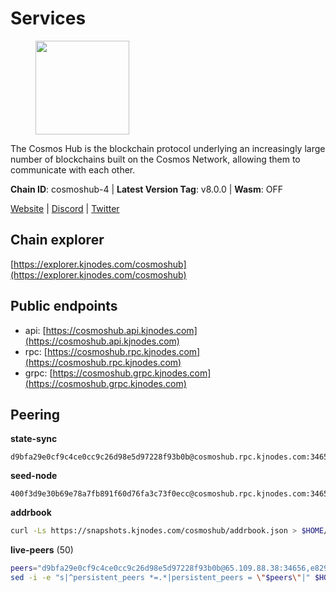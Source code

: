 # Services

<figure><img src="https://raw.githubusercontent.com/kj89/testnet_manuals/main/pingpub/logos/cosmoshub.png" width="150" alt=""><figcaption></figcaption></figure>

The Cosmos Hub is the blockchain protocol underlying an  increasingly large number of blockchains built on the  Cosmos Network, allowing them to communicate with each other.

**Chain ID**: cosmoshub-4 | **Latest Version Tag**: v8.0.0 | **Wasm**: OFF

[Website](https://hub.cosmos.network) | [Discord](https://discord.gg/cosmosnetwork) | [Twitter](https://twitter.com/cosmoshub)




## Chain explorer
[https://explorer.kjnodes.com/cosmoshub](https://explorer.kjnodes.com/cosmoshub)

## Public endpoints

* api: [https://cosmoshub.api.kjnodes.com](https://cosmoshub.api.kjnodes.com)
* rpc: [https://cosmoshub.rpc.kjnodes.com](https://cosmoshub.rpc.kjnodes.com)
* grpc: [https://cosmoshub.grpc.kjnodes.com](https://cosmoshub.grpc.kjnodes.com)

## Peering

**state-sync**

```text
d9bfa29e0cf9c4ce0cc9c26d98e5d97228f93b0b@cosmoshub.rpc.kjnodes.com:34656
```

**seed-node**

```text
400f3d9e30b69e78a7fb891f60d76fa3c73f0ecc@cosmoshub.rpc.kjnodes.com:34659
```

**addrbook**
```bash
curl -Ls https://snapshots.kjnodes.com/cosmoshub/addrbook.json > $HOME/.gaia/config/addrbook.json
```

**live-peers** (50)
```bash
peers="d9bfa29e0cf9c4ce0cc9c26d98e5d97228f93b0b@65.109.88.38:34656,e829d4764a5cecc44b3414777853b34407b36601@185.16.39.179:26656,3a94f1021e84bb54a640e5b1c1fe16827824e4f7@51.79.20.217:26656,e0ab6c5cc86959853f499236b8297344802ac5f4@5.161.139.201:26656,6ea2ef7d3dd5d6967708a0b31eed85ba090a90a1@65.108.121.190:12010,4ddba29a7dfa740a4edeb5c620c963f67f951e1d@5.9.72.212:2000,dd53fa5cfb6a604feb80860d47506d0dd84baa12@142.132.210.234:26656,44594a57ce538a21f8558bcb1c9ce560ad879e3e@15.235.114.84:26656,c940e11c1072dad06da3b1b48ca92966bb37e93a@74.96.207.58:28721,c1e437f73b8889b78ea34981e7c349157ad80284@107.135.15.66:26656,c5bf14906ba28dcb389e055f824dabe9576ed3f4@52.87.182.81:26656,34f8521343bb29a2b7dc44f0e4f1e91f930882be@95.216.98.181:26656,750c6db302e202c73bdb1ed7ef13f087b1946f03@65.21.93.108:10456,ba3bacc714817218562f743178228f23678b2873@34.141.15.99:26656,a94dff85ed430f0475f41fe306c82b7eb7f6e858@51.91.153.78:31649,1cce99042f884d669e7287e3e362bff8e385c63e@46.4.79.183:26726,2633bc088bcf96209b695734005952906b5c45e3@3.123.191.80:26656,84718db3de9588699b797965879d282061960293@51.79.20.219:26656,fe21dd474640247888fc7c4dce82da8da08a8bfd@135.181.113.227:26656,76cb6275dcd71f43aecf3b8dddae08554b7cc6f5@51.79.20.226:26656,2441e90fcb341fcd5bebec15b54e346cdca64a9b@135.148.123.8:14956,f5f8b96406a165d486be243723bfa7291db1cf62@35.230.170.155:26656,1da54d20c7339713f1d6d28dd2117087dd33d0ca@154.53.32.78:26656,48fc4fe58d5392bda805212ba0c8e4e772dba1f9@142.132.158.93:14956,460967e46cc013e5e3eb365c1a8d271b0662549f@35.208.242.182:26656,e55d302b4c706e50b416a76666cf2f33ae64dc79@65.109.106.169:26656,6ff67ff7e2206f107a0b98e5e4e9272cb10c77d3@204.238.254.230:26656,dabda9f9b73bdc2fc8e935a980f26807d39d187c@34.244.228.34:26656,67685d93f2256caa7a2d53e3a104f9e437c3d247@95.216.114.244:26656,b858ca4f3fed2c36b949cf67188b126e2542a39a@135.181.215.115:26726,847e0bf54b315e633a6d990de66a4c9721ba1830@206.189.26.213:26090,f6f5d71d0b9e29f2b86f47ce0d62b059b53009fc@74.118.143.238:26656,4ced94cd9bb0b8c314559f878c4dff16ca3cf24b@138.201.63.42:26656,98c2818b7c76e54dda43d543d9f216597403f1e9@144.217.77.98:26656,d54eacb237dfbc0eb934a45509f878eb3ea3a5b3@64.44.148.195:26656,9c3e9ecedf6817c902b58e7f976aca3797df03fb@51.79.20.221:26656,effc008dee70b05eb33e27b3ec7d78a3032ef001@157.90.0.9:31440,c124ce0b508e8b9ed1c5b6957f362225659b5343@169.155.44.11:26656,3450293ebc89d869ada0627ac9d4d2ff49c51a58@15.164.228.75:26656,b481118a72089e017cbccd1a84dc945149091acd@54.255.247.179:26656,b7e3dacac35201ecb6b3259aa9e59e5a96cba5be@51.68.10.109:26656,aa61bc0e8a42eda6ac1276c4279941714a4a38f4@88.99.70.38:26656,fcaed56b8f095a5589a97bf93d54e356561130a1@51.79.20.224:26656,aa70e2cc756b8dd9e265e578197d3049d67d731f@93.189.30.109:26656,f0110b5dad0a595b0373d05b94e17801c067e6ce@185.137.173.31:26656,34f0e424f747f62e04e8c34fde60013fb4dbc04b@65.108.0.165:14956,2286eeee09fcf37e768dfffc0db8c821b9231b7b@204.16.244.78:26656,26f1bf4e72708a60136df285ba086186f0446c71@104.167.217.210:26656,f591c0b0a30b4515120d69cc9f5554049dfec697@15.235.53.45:26656,e726816f42831689eab9378d5d577f1d06d25716@176.9.188.21:26656"
sed -i -e "s|^persistent_peers *=.*|persistent_peers = \"$peers\"|" $HOME/.gaia/config/config.toml
```
